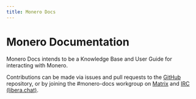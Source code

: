 ```yaml
---
title: Monero Docs
---
```

# Monero Documentation

Monero Docs intends to be a Knowledge Base and User Guide for interacting with Monero.

Contributions can be made via issues and pull requests to the [GitHub](https://github.com/monero-project/monero-docs) repository, or by joining the #monero-docs workgroup on [Matrix](https://matrix.to/#/%23monero-docs:monero.social) and [IRC (libera.chat)](https://libera.chat).
